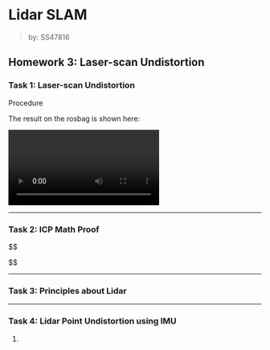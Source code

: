# Lidar SLAM

> by: SS47816

## Homework 3: Laser-scan Undistortion

### Task 1: Laser-scan Undistortion

Procedure 

The result on the rosbag is shown here:

<video src="media/undistortion.mp4"></video>

---

### Task 2: ICP Math Proof

$$

$$

---

### Task 3: Principles about Lidar 



---

### Task 4: Lidar Point Undistortion using IMU

1. 